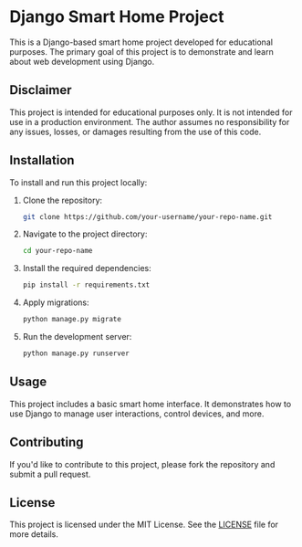 # Django Smart Home Project

This is a Django-based smart home project developed for educational purposes. The primary goal of this project is to demonstrate and learn about web development using Django.

## Disclaimer

This project is intended for educational purposes only. It is not intended for use in a production environment. The author assumes no responsibility for any issues, losses, or damages resulting from the use of this code.

## Installation

To install and run this project locally:

1. Clone the repository:
   ```bash
   git clone https://github.com/your-username/your-repo-name.git
   ```
2. Navigate to the project directory:
   ```bash
   cd your-repo-name
   ```
3. Install the required dependencies:
   ```bash
   pip install -r requirements.txt
   ```
4. Apply migrations:
   ```bash
   python manage.py migrate
   ```
5. Run the development server:
   ```bash
   python manage.py runserver
   ```

## Usage

This project includes a basic smart home interface. It demonstrates how to use Django to manage user interactions, control devices, and more.

## Contributing

If you'd like to contribute to this project, please fork the repository and submit a pull request.

## License

This project is licensed under the MIT License. See the [LICENSE](LICENSE) file for more details.
